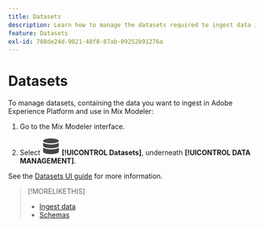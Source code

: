 ```yaml
---
title: Datasets
description: Learn how to manage the datasets required to ingest data into Mix Modeler.
feature: Datasets
exl-id: 788de24d-9021-48f8-87ab-09252b91276a
---
```

# Datasets

To manage datasets, containing the data you want to ingest in Adobe Experience Platform and use in Mix Modeler:

1. Go to the Mix Modeler interface.

1. Select ![Data](../assets/icons/Data.svg) **[!UICONTROL Datasets]**, underneath **[!UICONTROL DATA MANAGEMENT]**. 

See the [Datasets UI guide](https://experienceleague.adobe.com/docs/experience-platform/catalog/datasets/user-guide.html?lang=en) for more information.

>[!MORELIKETHIS]
>
>* [Ingest data](overview.md)
>* [Schemas](schemas.md)
